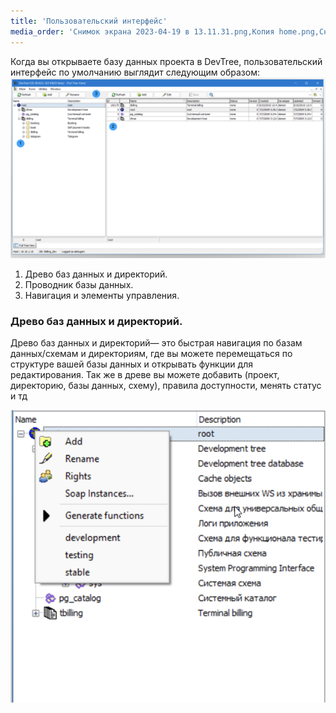 ```yaml
---
title: 'Пользовательский интерфейс'
media_order: 'Снимок экрана 2023-04-19 в 13.11.31.png,Копия home.png,Снимок экрана 2023-04-19 в 15.59.33.png'
---
```


Когда вы открываете базу данных проекта в DevTree, пользовательский интерфейс по умолчанию выглядит следующим образом:
![%D0%9A%D0%BE%D0%BF%D0%B8%D1%8F%20home](%D0%9A%D0%BE%D0%BF%D0%B8%D1%8F%20home.png "%D0%9A%D0%BE%D0%BF%D0%B8%D1%8F%20home")

1. Древо баз данных и директорий. 
2. Проводник базы данных.
3. Навигация и элементы управления. 

### Древо баз данных и директорий.

Древо баз данных и директорий— это быстрая навигация по базам данных/схемам и директориям, где вы можете перемещаться по структуре вашей базы данных и открывать функции для редактирования. Так же в древе вы можете добавить (проект, директорию, базы данных, схему), правила доступности, менять статус и тд

![%D0%A1%D0%BD%D0%B8%D0%BC%D0%BE%D0%BA%20%D1%8D%D0%BA%D1%80%D0%B0%D0%BD%D0%B0%202023-04-19%20%D0%B2%2015.59.33](%D0%A1%D0%BD%D0%B8%D0%BC%D0%BE%D0%BA%20%D1%8D%D0%BA%D1%80%D0%B0%D0%BD%D0%B0%202023-04-19%20%D0%B2%2015.59.33.png "%D0%A1%D0%BD%D0%B8%D0%BC%D0%BE%D0%BA%20%D1%8D%D0%BA%D1%80%D0%B0%D0%BD%D0%B0%202023-04-19%20%D0%B2%2015.59.33")
